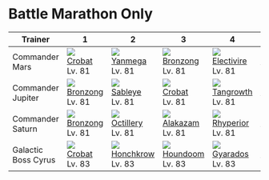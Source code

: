 # Battle Marathon Only

Trainer             | 1                                    | 2                                    | 3                                    | 4                                    | 5                                    | 6                                    
---                 | ---                                  | ---                                  | ---                                  | ---                                  | ---                                  | ---                                  
Commander Mars      | ![][169]<br> [Crobat]<br> Lv. 81     | ![][469]<br> [Yanmega]<br> Lv. 81    | ![][437]<br> [Bronzong]<br> Lv. 81   | ![][466]<br> [Electivire]<br> Lv. 81 | ![][115]<br> [Kangaskhan]<br> Lv. 81 | ![][432]<br> [Purugly]<br> Lv. 82    
Commander Jupiter   | ![][437]<br> [Bronzong]<br> Lv. 81   | ![][302]<br> [Sableye]<br> Lv. 81    | ![][169]<br> [Crobat]<br> Lv. 81     | ![][465]<br> [Tangrowth]<br> Lv. 81  | ![][423]<br> [Gastrodon]<br> Lv. 81  | ![][435]<br> [Skuntank]<br> Lv. 82   
Commander Saturn    | ![][437]<br> [Bronzong]<br> Lv. 81   | ![][224]<br> [Octillery]<br> Lv. 81  | ![][065]<br> [Alakazam]<br> Lv. 81   | ![][464]<br> [Rhyperior]<br> Lv. 81  | ![][467]<br> [Magmortar]<br> Lv. 81  | ![][454]<br> [Toxicroak]<br> Lv. 82  
Galactic Boss Cyrus | ![][169]<br> [Crobat]<br> Lv. 83     | ![][430]<br> [Honchkrow]<br> Lv. 83  | ![][229]<br> [Houndoom]<br> Lv. 83   | ![][130]<br> [Gyarados]<br> Lv. 83   | ![][462]<br> [Magnezone]<br> Lv. 83  | ![][461]<br> [Weavile]<br> Lv. 84

[Alakazam]: ../../pokemon_changes/065/
[Kangaskhan]: ../../pokemon_changes/115/
[Gyarados]: ../../pokemon_changes/130/
[Crobat]: ../../pokemon_changes/169/
[Octillery]: ../../pokemon_changes/224/
[Houndoom]: ../../pokemon_changes/229/
[Sableye]: ../../pokemon_changes/302/
[Gastrodon]: ../../pokemon_changes/423/
[Honchkrow]: ../../pokemon_changes/430/
[Purugly]: ../../pokemon_changes/432/
[Skuntank]: ../../pokemon_changes/435/
[Bronzong]: ../../pokemon_changes/437/
[Toxicroak]: ../../pokemon_changes/454/
[Weavile]: ../../pokemon_changes/461/
[Magnezone]: ../../pokemon_changes/462/
[Rhyperior]: ../../pokemon_changes/464/
[Tangrowth]: ../../pokemon_changes/465/
[Electivire]: ../../pokemon_changes/466/
[Magmortar]: ../../pokemon_changes/467/
[Yanmega]: ../../pokemon_changes/469/
[065]: ../img/pokemon/065.png
[115]: ../img/pokemon/115.png
[130]: ../img/pokemon/130.png
[169]: ../img/pokemon/169.png
[224]: ../img/pokemon/224.png
[229]: ../img/pokemon/229.png
[302]: ../img/pokemon/302.png
[423]: ../img/pokemon/423.png
[430]: ../img/pokemon/430.png
[432]: ../img/pokemon/432.png
[435]: ../img/pokemon/435.png
[437]: ../img/pokemon/437.png
[454]: ../img/pokemon/454.png
[461]: ../img/pokemon/461.png
[462]: ../img/pokemon/462.png
[464]: ../img/pokemon/464.png
[465]: ../img/pokemon/465.png
[466]: ../img/pokemon/466.png
[467]: ../img/pokemon/467.png
[469]: ../img/pokemon/469.png
